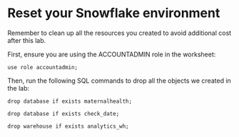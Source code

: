 # Reset your Snowflake environment
Remember to clean up all the resources you created to avoid additional cost after this lab.

First, ensure you are using the ACCOUNTADMIN role in the worksheet:
```
use role accountadmin;
```

Then, run the following SQL commands to drop all the objects we created in the lab:
```
drop database if exists maternalhealth;

drop database if exists check_date;

drop warehouse if exists analytics_wh;
```
